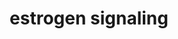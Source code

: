 ---
annotations:
- type: Pathway Ontology
  value: estrogen signaling pathway
authors:
- MaintBot
- Egonw
- Susan
- Khanspers
- L Dupuis
description: 'Estrogen receptor refers to a group of receptors which are activated
  by the hormone 17&amp;#x3b2;-estradiol (estrogen). Two types of estrogen receptor
  exist: ER which is a member of the nuclear hormone family of intracellular receptors
  and the estrogen G protein coupled receptor GPR30 (GPER), which is a G-protein coupled
  receptor. The main function of the estrogen receptor is as a DNA binding transcription
  factor which regulates gene expression. However the estrogen receptor also has additional
  functions independent of DNA binding.'
last-edited: 2020-03-18
organisms:
- Gallus gallus
redirect_from:
- /index.php/Pathway:WP760
- /instance/WP760
schema-jsonld:
- '@context': https://schema.org/
  '@id': https://wikipathways.github.io/pathways/WP760.html
  '@type': Dataset
  creator:
    '@type': Organization
    name: WikiPathways
  description: 'Estrogen receptor refers to a group of receptors which are activated
    by the hormone 17&amp;#x3b2;-estradiol (estrogen). Two types of estrogen receptor
    exist: ER which is a member of the nuclear hormone family of intracellular receptors
    and the estrogen G protein coupled receptor GPR30 (GPER), which is a G-protein
    coupled receptor. The main function of the estrogen receptor is as a DNA binding
    transcription factor which regulates gene expression. However the estrogen receptor
    also has additional functions independent of DNA binding.'
  keywords:
  - PIK3CA
  - TAF6
  - HDAC4
  - TAF12
  - POLR2G
  - SHC2
  - NCOR1
  - IKBKB
  - POLR2K
  - JUN
  - POLR2I
  - POLR2F
  - NFKB1
  - GPER
  - GTF2H2
  - HDAC6
  - GTF2H4
  - TBP
  - AKT1
  - TAF13
  - SP1
  - BCL2
  - HDAC2
  - HDAC1
  - NP_001005830.1
  - HDAC8
  - ERCC2
  - CREBBP
  - POLR2H
  - HDAC7A
  - IKKA_CHICK
  - SRC
  - GTF2F2
  - MNAT1
  - SOS
  - POLR2A
  - GTF2B
  - HDAC3
  - HDAC5
  - SIN3A
  - GTF2E2
  - GTF2H1
  - Estradiol
  - GTF2E1
  - POLR2B
  - ESR1
  - TAF9
  - NP_989481.1
  - CCND1
  - RCJMB04_6n13
  - POLR2C
  - RASH_CHICK
  - POLR2J
  - PKACA
  - BRAF
  - MAPK14
  - GTF2H3
  - C-FOS
  - Cyclic AMP
  - CREB1
  - MAPK9
  - CCNH
  - ELK
  - TAF7
  - BRCA1
  - GTF2A2
  - EP300
  - POLR2E
  - GRB2
  - IKK-gamma
  - RCJMB04_15p4
  - GNGT1
  - GNAS
  - CDK7
  - ILK
  - ERCC3
  license: CC0
  name: estrogen signaling
seo: CreativeWork
title: estrogen signaling
wpid: WP760
---